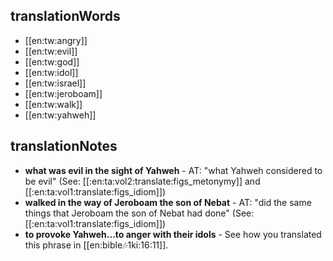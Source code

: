 ## translationWords

* [[en:tw:angry]]
* [[en:tw:evil]]
* [[en:tw:god]]
* [[en:tw:idol]]
* [[en:tw:israel]]
* [[en:tw:jeroboam]]
* [[en:tw:walk]]
* [[en:tw:yahweh]]

## translationNotes

* **what was evil in the sight of Yahweh** - AT: "what Yahweh considered to be evil" (See: [[:en:ta:vol2:translate:figs_metonymy]] and [[:en:ta:vol1:translate:figs_idiom]])
* **walked in the way of Jeroboam the son of Nebat** - AT: "did the same things that Jeroboam the son of Nebat had done" (See: [[:en:ta:vol1:translate:figs_idiom]])
* **to provoke Yahweh...to anger with their idols** - See how you translated this phrase in [[en:bible:notes:1ki:16:11]].
